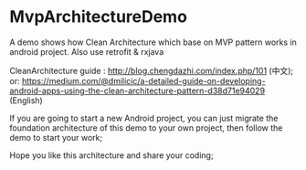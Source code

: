 # MvpArchitectureDemo
A demo shows how Clean Architecture which base on MVP pattern works in android project. Also use retrofit &amp; rxjava

CleanArchitecture guide : http://blog.chengdazhi.com/index.php/101  (中文); 
<br />
or: https://medium.com/@dmilicic/a-detailed-guide-on-developing-android-apps-using-the-clean-architecture-pattern-d38d71e94029 (English)<br />

If you are going to start a new Android project, you can just migrate the foundation architecture of this demo to your own project, then follow the demo to start your work;
<br />

Hope you like this architecture and share your coding;


